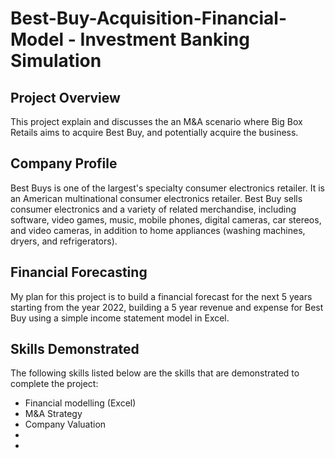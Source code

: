 # Best-Buy-Acquisition-Financial-Model -  Investment Banking Simulation

## Project Overview
This project explain and discusses the an M&A scenario where Big Box Retails aims to acquire Best Buy, and potentially acquire the business.

## Company Profile
Best Buys is one of the largest's specialty consumer electronics retailer. It is an American multinational consumer electronics retailer.
Best Buy sells consumer electronics and a variety of related merchandise, including software, video games, music, mobile phones, digital cameras, car stereos, and video cameras, in addition to home appliances (washing machines, dryers, and refrigerators).


## Financial Forecasting
My plan for this project is to build a financial forecast for the next 5 years starting from the year 2022, building a 5 year revenue and expense for Best Buy using a simple income statement model in Excel.


## Skills Demonstrated
The following skills listed below are the skills that are demonstrated to complete the project:
- Financial modelling (Excel)
- M&A Strategy
- Company Valuation
- 
- 

